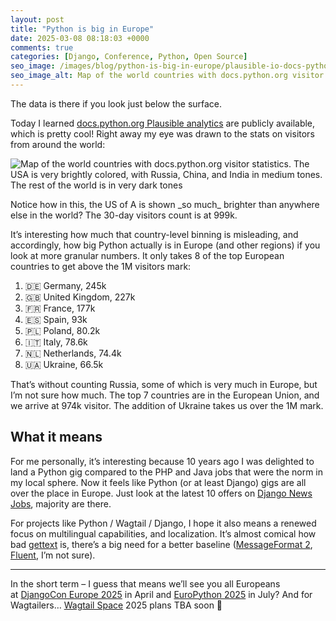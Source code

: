 ```yaml
---
layout: post
title: "Python is big in Europe"
date: 2025-03-08 08:18:03 +0000
comments: true
categories: [Django, Conference, Python, Open Source]
seo_image: /images/blog/python-is-big-in-europe/plausible-io-docs-python-org.webp
seo_image_alt: Map of the world countries with docs.python.org visitor statistics. The USA is very brightly colored, with Russia, China, and India in medium tones. The rest of the world is in very dark tones
---
```


The data is there if you look just below the surface.

<!-- more -->

Today I learned [docs.python.org Plausible analytics](https://plausible.io/docs.python.org) are publicly available, which is pretty cool! Right away my eye was drawn to the stats on visitors from around the world:

![Map of the world countries with docs.python.org visitor statistics. The USA is very brightly colored, with Russia, China, and India in medium tones. The rest of the world is in very dark tones](/images/blog/python-is-big-in-europe/plausible-io-docs-python-org.webp)

Notice how in this, the US of A is shown \_so much\_ brighter than anywhere else in the world? The 30-day visitors count is at 999k.

It’s interesting how much that country-level binning is misleading, and accordingly, how big Python actually is in Europe (and other regions) if you look at more granular numbers. It only takes 8 of the top European countries to get above the 1M visitors mark:

1. 🇩🇪 Germany, 245k
2. 🇬🇧 United Kingdom, 227k
3. 🇫🇷 France, 177k
4. 🇪🇸 Spain, 93k
5. 🇵🇱 Poland, 80.2k
6. 🇮🇹 Italy, 78.6k
7. 🇳🇱 Netherlands, 74.4k
8. 🇺🇦 Ukraine, 66.5k

That’s without counting Russia, some of which is very much in Europe, but I’m not sure how much. The top 7 countries are in the European Union, and we arrive at 974k visitor. The addition of Ukraine takes us over the 1M mark.

## What it means

For me personally, it’s interesting because 10 years ago I was delighted to land a Python gig compared to the PHP and Java jobs that were the norm in my local sphere. Now it feels like Python (or at least Django) gigs are all over the place in Europe. Just look at the latest 10 offers on [Django News Jobs](https://jobs.django-news.com/), majority are there.

For projects like Python / Wagtail / Django, I hope it also means a renewed focus on multilingual capabilities, and localization. It’s almost comical how bad [gettext](https://en.wikipedia.org/wiki/Gettext) is, there’s a big need for a better baseline ([MessageFormat 2](https://messageformat.dev/), [Fluent](https://projectfluent.org/), I’m not sure).

---

In the short term – I guess that means we’ll see you all Europeans at [DjangoCon Europe 2025](https://2025.djangocon.eu/) in April and [EuroPython 2025](https://ep2025.europython.eu/) in July? And for Wagtailers… [Wagtail Space](https://www.wagtail.space/) 2025 plans TBA soon 🤫
